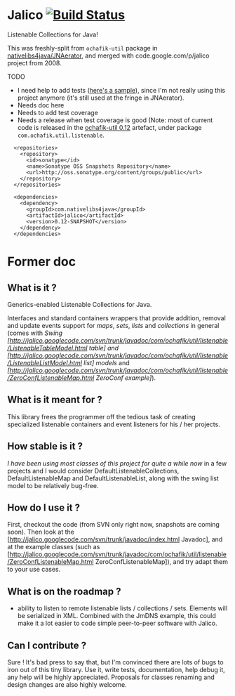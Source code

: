 # Jalico [![Build Status](https://travis-ci.org/nativelibs4java/jalico.svg?branch=master)](https://travis-ci.org/nativelibs4java/jalico)

Listenable Collections for Java!

This was freshly-split from `ochafik-util` package in [nativelibs4java/JNAerator](http://github.com/nativelibs4java/JNAerator), and merged with code.google.com/p/jalico project from 2008.

TODO
* I need help to add tests ([here's a sample](./src/test/java/com/nativelibs4java/jalico/ListenableCollectionsTest.java)), since I'm not really using this project anymore (it's still used at the fringe in JNAerator).
* Needs doc here
* Needs to add test coverage
* Needs a release when test coverage is good (Note: most of current code is released in the [ochafik-util 0.12](http://search.maven.org/#artifactdetails%7Ccom.nativelibs4java%7Cochafik-util%7C0.12%7Cjar) artefact, under package `com.ochafik.util.listenable`.

```
  <repositories>
    <repository>
      <id>sonatype</id>
      <name>Sonatype OSS Snapshots Repository</name>
      <url>http://oss.sonatype.org/content/groups/public</url>
    </repository>
  </repositories>

  <dependencies>
    <dependency>
      <groupId>com.nativelibs4java</groupId>
      <artifactId>jalico</artifactId>
      <version>0.12-SNAPSHOT</version>
    </dependency>
  </dependencies>
```

# Former doc

## What is it ?

Generics-enabled Listenable Collections for Java. 

Interfaces and standard containers wrappers that provide addition, removal and update events support for *maps*, *sets*, *lists* and *collections* in general (comes with *Swing [http://jalico.googlecode.com/svn/trunk/javadoc/com/ochafik/util/listenable/ListenableTableModel.html table] and [http://jalico.googlecode.com/svn/trunk/javadoc/com/ochafik/util/listenable/ListenableListModel.html list] models* and *[http://jalico.googlecode.com/svn/trunk/javadoc/com/ochafik/util/listenable/ZeroConfListenableMap.html ZeroConf example]*).

## What is it meant for ?

This library frees the programmer off the tedious task of creating specialized listenable containers and event listeners for his / her projects.

## How stable is it ?

*I have been using most classes of this project for quite a while now* in a few projects and I would consider DefaultListenableCollections, DefaultListenableMap and DefaultListenableList, along with the swing list model to be relatively bug-free.

## How do I use it ?

First, checkout the code (from SVN only right now, snapshots are coming soon).
Then look at the [http://jalico.googlecode.com/svn/trunk/javadoc/index.html Javadoc], and at the example classes (such as [http://jalico.googlecode.com/svn/trunk/javadoc/com/ochafik/util/listenable/ZeroConfListenableMap.html ZeroConfListenableMap]), and try adapt them to your use cases.

## What is on the roadmap ?

- ability to listen to remote listenable lists / collections / sets. Elements will be serialized in XML. Combined with the JmDNS example, this could make it a lot easier to code simple peer-to-peer software with Jalico.

## Can I contribute ?

Sure ! 
It's bad press to say that, but I'm convinced there are lots of bugs to iron out of this tiny library.
Use it, write tests, documentation, help debug it, any help will be highly appreciated. 
Proposals for classes renaming and design changes are also highly welcome.
